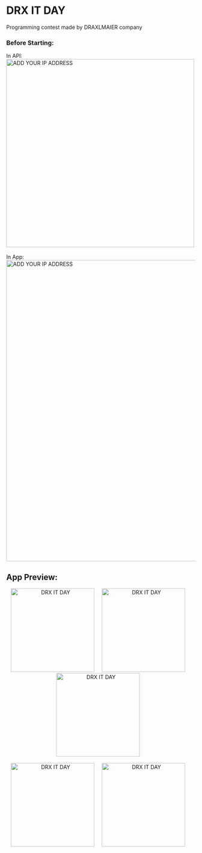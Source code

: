 # DRX IT DAY

Programming contest made by DRAXLMAIER company </br>

 ### Before Starting:
 In API: </br>
 <img src= "https://i.imgur.com/IQrdgz7.png" title="ADD YOUR IP ADDRESS" width= "500"/> </br></br>
 In App: </br>
 <img src= "https://i.imgur.com/NODymIT.png" title="ADD YOUR IP ADDRESS" width= "800"/>

 ## App Preview: 
<p align= "center">
<img src= "https://i.imgur.com/R0DHZC2.png" title= "DRX IT DAY" width= "222"/> &nbsp;&nbsp;&nbsp;
<img src= "https://i.imgur.com/BHk8ekY.png" title= "DRX IT DAY" width= "222"/> &nbsp;&nbsp;&nbsp;
<img src= "https://i.imgur.com/WxZtdUB.png" title= "DRX IT DAY" width= "222"/> &nbsp;&nbsp;&nbsp;
</p>

<p align= "center">
<img src= "https://media.giphy.com/media/oTxEqqIVQWAbXbvt5R/giphy.gif" title= "DRX IT DAY" width= "222"/> &nbsp;&nbsp;&nbsp;
<img src= "https://media.giphy.com/media/AiomwsLBnAtXWzruSM/giphy.gif" title= "DRX IT DAY" width= "222"/> &nbsp;&nbsp;&nbsp;
</p>
